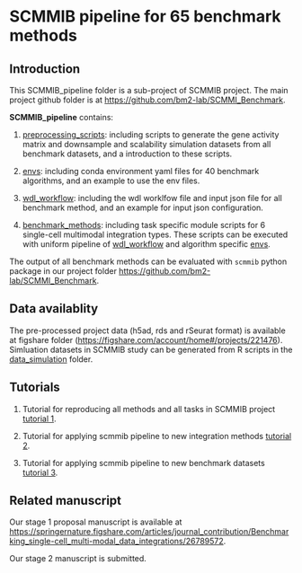 # SCMMIB pipeline for 65 benchmark methods

## Introduction
This SCMMIB_pipeline folder is a sub-project of SCMMIB project. The main project github folder is at https://github.com/bm2-lab/SCMMI_Benchmark. 

**SCMMIB_pipeline** contains:
1. [preprocessing_scripts](preprocessing_scripts/): including scripts to generate the gene activity matrix and downsample and scalability simulation datasets from all benchmark datasets, and a introduction to these scripts.

2. [envs](envs/): including conda environment yaml files for 40 benchmark algorithms, and an example to use the env files.

3. [wdl_workflow](wdl_workflow/): including the wdl worklfow file and input json file for all benchmark method, and an example for input json configuration.

4. [benchmark_methods](benchmark_methods/): including task specific module scripts for 6 single-cell multimodal integration types. These scripts can be executed with uniform pipeline of [wdl_workflow](wdl_workflow/) and algorithm specific [envs](envs/).


The output of all benchmark methods can be evaluated with `scmmib` python package in our project folder https://github.com/bm2-lab/SCMMI_Benchmark. 

## Data availablity
The pre-processed project data (h5ad, rds and rSeurat format) is available at figshare folder (https://figshare.com/account/home#/projects/221476). Simluation datasets in SCMMIB study can be generated from R scripts in the [data_simulation](preprocessing_scripts/data_simulation/) folder.

## Tutorials 
1. Tutorial for reproducing all methods and all tasks in SCMMIB project [tutorial 1](docs/tutorial_scmmib.md).

2. Tutorial for applying scmmib pipeline to new integration methods [tutorial 2](docs/tutorial_new_methods.md).

3. Tutorial for applying scmmib pipeline to new benchmark datasets [tutorial 3](docs/tutorial_new_datasets.md).


## Related manuscript
Our stage 1 proposal manuscript is available at https://springernature.figshare.com/articles/journal_contribution/Benchmarking_single-cell_multi-modal_data_integrations/26789572. 

Our stage 2 manuscript is submitted. 
